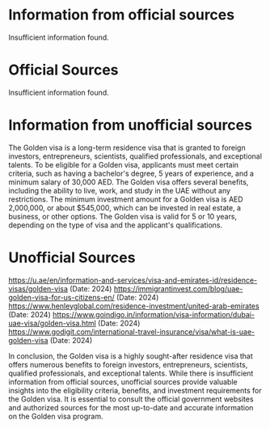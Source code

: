 # Information from official sources
Insufficient information found.

# Official Sources
Insufficient information found.

# Information from unofficial sources
The Golden visa is a long-term residence visa that is granted to foreign investors, entrepreneurs, scientists, qualified professionals, and exceptional talents. To be eligible for a Golden visa, applicants must meet certain criteria, such as having a bachelor's degree, 5 years of experience, and a minimum salary of 30,000 AED. The Golden visa offers several benefits, including the ability to live, work, and study in the UAE without any restrictions. The minimum investment amount for a Golden visa is AED 2,000,000, or about $545,000, which can be invested in real estate, a business, or other options. The Golden visa is valid for 5 or 10 years, depending on the type of visa and the applicant's qualifications.

# Unofficial Sources
https://u.ae/en/information-and-services/visa-and-emirates-id/residence-visas/golden-visa (Date: 2024)
https://immigrantinvest.com/blog/uae-golden-visa-for-us-citizens-en/ (Date: 2024)
https://www.henleyglobal.com/residence-investment/united-arab-emirates (Date: 2024)
https://www.goindigo.in/information/visa-information/dubai-uae-visa/golden-visa.html (Date: 2024)
https://www.godigit.com/international-travel-insurance/visa/what-is-uae-golden-visa (Date: 2024)

In conclusion, the Golden visa is a highly sought-after residence visa that offers numerous benefits to foreign investors, entrepreneurs, scientists, qualified professionals, and exceptional talents. While there is insufficient information from official sources, unofficial sources provide valuable insights into the eligibility criteria, benefits, and investment requirements for the Golden visa. It is essential to consult the official government websites and authorized sources for the most up-to-date and accurate information on the Golden visa program.